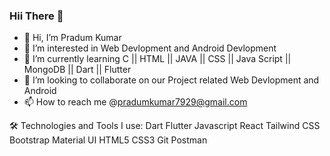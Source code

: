 ### Hii There :wave:
- 👋 Hi, I’m Pradum Kumar
- 👀 I’m interested in Web Devlopment and Android Devlopment
- 🌱 I’m currently learning C || HTML || JAVA || CSS || Java Script || MongoDB || Dart || Flutter  
- 💞️ I’m looking to collaborate on our Project related Web Devlopment and Android
- 📫 How to reach me @pradumkumar7929@gmail.com


🛠️ Technologies and Tools I use:
 Dart Flutter Javascript React Tailwind CSS Bootstrap Material UI HTML5 CSS3 Git Postman
<!---
pradumkumar01/pradumkumar01 is a ✨ special ✨ repository because its `README.md` (this file) appears on your GitHub profile.
You can click the Preview link to take a look at your changes.
--->
